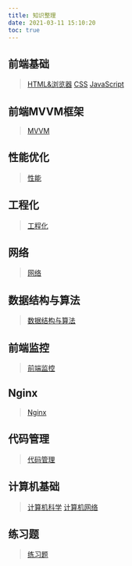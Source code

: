 ```yaml
---
title: 知识整理
date: 2021-03-11 15:10:20
toc: true
---
```


## 前端基础
>[HTML&浏览器](/All/html "HTML与浏览器")
>[CSS](/All/css "CSS")
>[JavaScript](/All/js "javaScript")

## 前端MVVM框架
>[MVVM](/All/frame "框架")

## 性能优化
>[性能](/All/performance "性能")

## 工程化
>[工程化](/All/engineering "工程化")

## 网络
>[网络](/All/http "网络")

## 数据结构与算法
>[数据结构与算法](/All/algorithm "数据结构与算法")

## 前端监控
>[前端监控](/All/monitor "前端监控")

## Nginx
>[Nginx](/All/Nginx "Nginx")

## 代码管理
>[代码管理](/All/CodeManager "代码管理")

## 计算机基础
>[计算机科学](/All/computer/computerScience "计算机科学")
>[计算机网络](/All/computer/computerNetwork "计算机网络")

## 练习题
>[练习题](/All/practice "练习题")